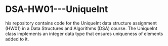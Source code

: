 # DSA-HW01---UniqueInt
his repository contains code for the UniqueInt data structure assignment (HW01) in a Data Structures and Algorithms (DSA) course. The UniqueInt class implements an integer data type that ensures uniqueness of elements added to it.
